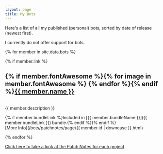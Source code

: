 ```yaml
---
layout: page
title: My Bots
---
```


Here's a list of all my published (personal) bots, sorted by date of release (newest first).

I currently do not offer support for bots.

{% for member in site.data.bots %}

{% if member.link %}

## {% if member.fontAwesome %}{% for image in member.fontAwesome %}<i class="fa fa-{{ image }}"></i> {% endfor %}{% endif %}<a href="{{ member.link }}">{{ member.name }}</a>
<br>
{{ member.description }}   

{% if member.bundleLink %}Included in [{{ member.bundleName }}]({{ member.bundleLink }}) bundle.{% endif %}{% endif %}  
[More Info](/bots/patchnotes/page/{{ member.id | downcase }}.html)          

{% endfor %}

[Click here to take a look at the Patch Notes for each project](/bots/patchnotes)
